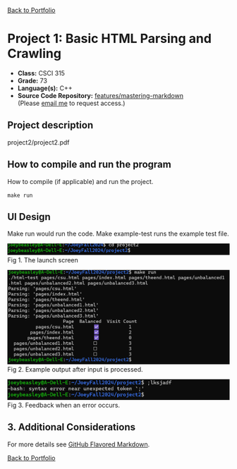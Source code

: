 [Back to Portfolio](./)

Project 1: Basic HTML Parsing and Crawling
===============

-   **Class:** CSCI 315
-   **Grade:** 73
-   **Language(s):** C++
-   **Source Code Repository:** [features/mastering-markdown]([https://github.com/JoeyBeasley/PortfolioProject1])  
    (Please [email me](mailto:JWBeasley@csustudent.net?subject=GitHub%20Access) to request access.)

## Project description

project2/project2.pdf


## How to compile and run the program

How to compile (if applicable) and run the project.

```
make run
```


## UI Design

Make run would run the code. Make example-test runs the example test file.

![screenshot](images/project1.png)  
Fig 1. The launch screen

![screenshot](images/project1run.png)  
Fig 2. Example output after input is processed.

![screenshot](images/project1error.png)  
Fig 3. Feedback when an error occurs.

## 3. Additional Considerations

For more details see [GitHub Flavored Markdown](https://guides.github.com/features/mastering-markdown/).

[Back to Portfolio](./)
